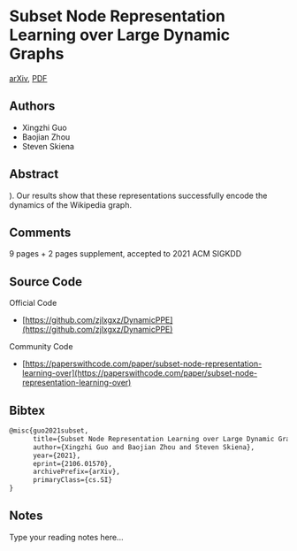 
# Subset Node Representation Learning over Large Dynamic Graphs

[arXiv](https://arxiv.org/abs/2106.01570), [PDF](https://arxiv.org/pdf/2106.01570.pdf)

## Authors

- Xingzhi Guo
- Baojian Zhou
- Steven Skiena

## Abstract

). Our results show that these representations successfully encode the dynamics of the Wikipedia graph.

## Comments

9 pages + 2 pages supplement, accepted to 2021 ACM SIGKDD

## Source Code

Official Code

- [https://github.com/zjlxgxz/DynamicPPE](https://github.com/zjlxgxz/DynamicPPE)

Community Code

- [https://paperswithcode.com/paper/subset-node-representation-learning-over](https://paperswithcode.com/paper/subset-node-representation-learning-over)

## Bibtex

```tex
@misc{guo2021subset,
      title={Subset Node Representation Learning over Large Dynamic Graphs}, 
      author={Xingzhi Guo and Baojian Zhou and Steven Skiena},
      year={2021},
      eprint={2106.01570},
      archivePrefix={arXiv},
      primaryClass={cs.SI}
}
```

## Notes

Type your reading notes here...

